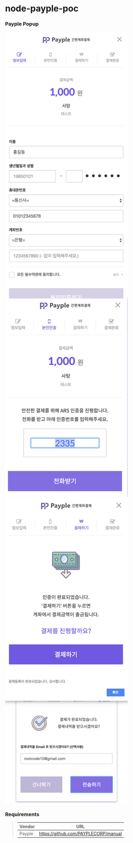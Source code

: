 # node-payple-poc

### Payple Popup

<img width="400" src="_/demo0.png"/>
<br />

<img width="400" src="_/demo1.png"/>
<br />

<img width="400" src="_/demo2.png"/>
<br />

<img width="400" src="_/demo3.png"/>
<br />

### Requirements

> | Vendor                | URL                                                   |
> |------------------------|------------------------------------------------------|
> | Payple                 | https://github.com/PAYPLECORP/manual                 |